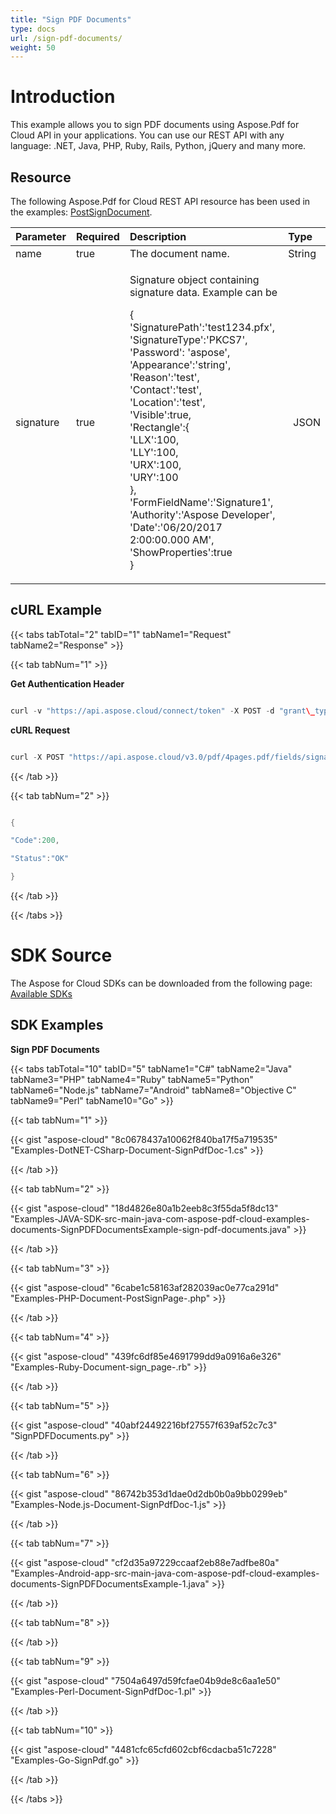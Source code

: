 ```yaml
---
title: "Sign PDF Documents"
type: docs
url: /sign-pdf-documents/
weight: 50
---
```


# **Introduction**
This example allows you to sign PDF documents using Aspose.Pdf for Cloud API in your applications. You can use our REST API with any language: .NET, Java, PHP, Ruby, Rails, Python, jQuery and many more.
## **Resource**
The following Aspose.Pdf for Cloud REST API resource has been used in the examples: [PostSignDocument](https://apireference.aspose.cloud/pdf/#!/Document/PostSignDocument).

|**Parameter**|**Required**|**Description**|**Type**|
| :- | :- | :- | :- |
|name|true|The document name.|String|
|signature|true|<p>Signature object containing signature data. Example can be</p><p>{<br>'SignaturePath':'test1234.pfx',<br>'SignatureType':'PKCS7',<br>'Password': 'aspose',<br>'Appearance':'string',<br>'Reason':'test',<br>'Contact':'test',<br>'Location':'test',<br>'Visible':true,<br>'Rectangle':{<br>'LLX':100,<br>'LLY':100,<br>'URX':100,<br>'URY':100<br>},<br>'FormFieldName':'Signature1',<br>'Authority':'Aspose Developer',<br>'Date':'06/20/2017 2:00:00.000 AM',<br>'ShowProperties':true<br>}</p>|` `JSON|

## **cURL Example**
{{< tabs tabTotal="2" tabID="1" tabName1="Request" tabName2="Response" >}}

{{< tab tabNum="1" >}}

**Get Authentication Header**

```java

curl -v "https://api.aspose.cloud/connect/token" -X POST -d "grant\_type=client\_credentials&client\_id=<APP\_SID>&client\_secret=<APP\_KEY>" -H "Content-Type: application/x-www-form-urlencoded" -H "Accept: application/json"

```

**cURL Request**

```java

curl -X POST "https://api.aspose.cloud/v3.0/pdf/4pages.pdf/fields/signature" -H "accept: application/json"  -H "Content-Type: application/json" -d "{ \"Links\": [ { \"Href\": \"http://abc.com/abc.pdf\", \"Rel\": \"string\", \"Type\": \"string\", \"Title\": \"string\" } ], \"PartialName\": \"string\", \"FullName\": \"string\", \"Rect\": { \"LLX\": 0, \"LLY\": 0, \"URX\": 0, \"URY\": 0 }, \"Value\": \"string\", \"PageIndex\": 0, \"Height\": 0, \"Width\": 0, \"ZIndex\": 0, \"IsGroup\": true, \"IsSharedField\": true, \"Flags\": [ \"Default\" ], \"Color\": { \"A\": 0, \"R\": 0, \"G\": 0, \"B\": 0 }, \"Contents\": \"string\", \"Margin\": { \"Left\": 0, \"Right\": 0, \"Top\": 0, \"Bottom\": 0 }, \"Highlighting\": \"None\", \"HorizontalAlignment\": \"None\", \"VerticalAlignment\": \"None\", \"Border\": { \"Width\": 0, \"EffectIntensity\": 0, \"Style\": \"Solid\", \"Effect\": \"None\", \"Dash\": { \"On\": 0, \"Off\": 0 }, \"Color\": { \"A\": 0, \"R\": 0, \"G\": 0, \"B\": 0 } }, \"Signature\": { \"SignaturePath\": \"string\", \"SignatureType\": \"PKCS1\", \"Password\": \"string\", \"Appearance\": \"string\", \"Reason\": \"string\", \"Contact\": \"string\", \"Location\": \"string\", \"Visible\": true, \"Rectangle\": { \"LLX\": 0, \"LLY\": 0, \"URX\": 0, \"URY\": 0 }, \"FormFieldName\": \"string\", \"Authority\": \"string\", \"Date\": \"string\", \"ShowProperties\": true, \"TimestampSettings\": { \"ServerUrl\": \"string\", \"BasicAuthCredentials\": \"string\" }, \"IsValid\": true, \"CustomAppearance\": { \"FontFamilyName\": \"string\", \"FontSize\": 0, \"ShowContactInfo\": true, \"ShowReason\": true, \"ShowLocation\": true, \"ContactInfoLabel\": \"string\", \"ReasonLabel\": \"string\", \"LocationLabel\": \"string\", \"DigitalSignedLabel\": \"string\", \"DateSignedAtLabel\": \"string\", \"DateTimeLocalFormat\": \"string\", \"DateTimeFormat\": \"string\" } }}" -H "authorization: Bearer eyJhbGciOiJSUzI1NiIsInR5cCI6IkpXVCJ9.eyJuYmYiOjE1OTQzNjg3MzIsImV4cCI6MTU5NDQ1NTEzMiwiaXNzIjoiaHR0cHM6Ly9hcGkuYXNwb3NlLmNsb3VkIiwiYXVkIjpbImh0dHBzOi8vYXBpLmFzcG9zZS5jbG91ZC9yZXNvdXJjZXMiLCJhcGkucGxhdGZvcm0iLCJhcGkucHJvZHVjdHMiLCJhcGkuc3RvcmFnZSJdLCJjbGllbnRfaWQiOiJiZmM1MzQyOS01NzkwLTRhZTUtOGE5Ni04OWVjYWJlNGIyYTAiLCJjbGllbnRfZGVmYXVsdF9zdG9yYWdlIjoiMjVDNDNBNUMtMEQ1RS00MjFCLTlGMTUtQjRCNzY0RDRCMEVEIiwiY2xpZW50X2lkU3J2SWQiOiI0MDQ4OTkiLCJzY29wZSI6WyJhcGkucGxhdGZvcm0iLCJhcGkucHJvZHVjdHMiLCJhcGkuc3RvcmFnZSJdfQ.dffSyfQnUjUeHWxe1x8F-aWcQLmDLQH11nEo6yi5udVSBLMIQdQ9rZbF52MzYygIBch8j\_Ee8t3vVgP754cp1sEOjqOqQ3ZzmT8gGe4X4hp57Y5CU2N0Wqv4CGYY7\_TFplRl-1xsUVYjmDZMND0-JjSCSGPXXjy0A0PV8qfIAfBGyImSApdAbD9qJTfwncaZLOeQN\_KL-9p3QyScT9d7V\_NvXMA\_cYc6XQZtlJvgO-Zn4EypNUS2n4kwkJqh3dxrrmMiHZlSsDRCmSP16BcI4xDUtU7LEyJJFUdR4bUM4e\_CtNW3tedwT-D5UI06gIYjTV2cKekgfVCGC-9sVcMmpQ"

```

{{< /tab >}}

{{< tab tabNum="2" >}}

```java

{

"Code":200,

"Status":"OK"

}

```

{{< /tab >}}

{{< /tabs >}}
# **SDK Source**
The Aspose for Cloud SDKs can be downloaded from the following page: [Available SDKs](/available-sdks-html/)
## **SDK Examples**
**Sign PDF Documents**

{{< tabs tabTotal="10" tabID="5" tabName1="C#" tabName2="Java" tabName3="PHP" tabName4="Ruby" tabName5="Python" tabName6="Node.js" tabName7="Android" tabName8="Objective C" tabName9="Perl" tabName10="Go" >}}

{{< tab tabNum="1" >}}

{{< gist "aspose-cloud" "8c0678437a10062f840ba17f5a719535" "Examples-DotNET-CSharp-Document-SignPdfDoc-1.cs" >}}

{{< /tab >}}

{{< tab tabNum="2" >}}

{{< gist "aspose-cloud" "18d4826e80a1b2eeb8c3f55da5f8dc13" "Examples-JAVA-SDK-src-main-java-com-aspose-pdf-cloud-examples-documents-SignPDFDocumentsExample-sign-pdf-documents.java" >}}

{{< /tab >}}

{{< tab tabNum="3" >}}

{{< gist "aspose-cloud" "6cabe1c58163af282039ac0e77ca291d" "Examples-PHP-Document-PostSignPage-.php" >}}

{{< /tab >}}

{{< tab tabNum="4" >}}

{{< gist "aspose-cloud" "439fc6df85e4691799dd9a0916a6e326" "Examples-Ruby-Document-sign\_page-.rb" >}}

{{< /tab >}}

{{< tab tabNum="5" >}}

{{< gist "aspose-cloud" "40abf24492216bf27557f639af52c7c3" "SignPDFDocuments.py" >}}

{{< /tab >}}

{{< tab tabNum="6" >}}

{{< gist "aspose-cloud" "86742b353d1dae0d2db0b0a9bb0299eb" "Examples-Node.js-Document-SignPdfDoc-1.js" >}}

{{< /tab >}}

{{< tab tabNum="7" >}}

{{< gist "aspose-cloud" "cf2d35a97229ccaaf2eb88e7adfbe80a" "Examples-Android-app-src-main-java-com-aspose-pdf-cloud-examples-documents-SignPDFDocumentsExample-1.java" >}}

{{< /tab >}}

{{< tab tabNum="8" >}}

{{< /tab >}}

{{< tab tabNum="9" >}}

{{< gist "aspose-cloud" "7504a6497d59fcfae04b9de8c6aa1e50" "Examples-Perl-Document-SignPdfDoc-1.pl" >}}

{{< /tab >}}

{{< tab tabNum="10" >}}

{{< gist "aspose-cloud" "4481cfc65cfd602cbf6cdacba51c7228" "Examples-Go-SignPdf.go" >}}

{{< /tab >}}

{{< /tabs >}}
